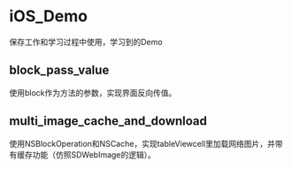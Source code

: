 # iOS_Demo
保存工作和学习过程中使用，学习到的Demo


## block_pass_value

使用block作为方法的参数，实现界面反向传值。

## multi_image_cache_and_download

使用NSBlockOperation和NSCache，实现tableViewcell里加载网络图片，并带有缓存功能（仿照SDWebImage的逻辑）。



